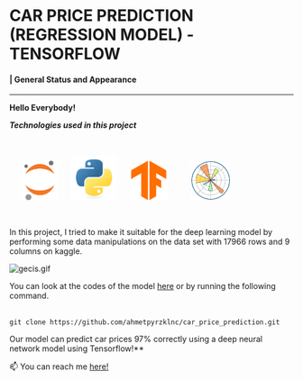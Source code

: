 # CAR PRICE PREDICTION (REGRESSION MODEL) - TENSORFLOW

 #### | General Status and Appearance
 ---

**Hello Everybody!**

***Technologies used in this project***

<br>

<p align="left">
    &emsp; 
      <img alt="Jupyter" width = 70; src="https://raw.githubusercontent.com/devicons/devicon/6910f0503efdd315c8f9b858234310c06e04d9c0/icons/jupyter/jupyter-original.svg">
    </a>
    &emsp; 
      <img alt="python" width = 80;  src="https://raw.githubusercontent.com/devicons/devicon/6910f0503efdd315c8f9b858234310c06e04d9c0/icons/python/python-original.svg">
    </a>
    &emsp;
      <img alt="tensorflow" width= 70; src="https://raw.githubusercontent.com/devicons/devicon/6910f0503efdd315c8f9b858234310c06e04d9c0/icons/tensorflow/tensorflow-original.svg">
    </a>
    &emsp;
        &emsp;
      <img alt="matplotlib" width= 70; src="https://raw.githubusercontent.com/devicons/devicon/6910f0503efdd315c8f9b858234310c06e04d9c0/icons/matplotlib/matplotlib-original.svg">
    </a>
</p>

<br>

In this project, I tried to make it suitable for the deep learning model by performing some data manipulations on the data set with 17966 rows and 9 columns on kaggle.
<br>

![gecis.gif](https://github.com/ahmetpyrzklnc/car_price_prediction/blob/main/prediction/prediction_gif/car_price.gif)

You can look at the codes of the model [here](https://www.kaggle.com/code/ahmtklnc/prediction-car-price-tensorflow-ratio-97) or by running the following command.

```git

git clone https://github.com/ahmetpyrzklnc/car_price_prediction.git

````

Our model can predict car prices 97% correctly using a deep neural network model using Tensorflow!**


:mailbox: You can reach me [here!](https://ahmetpyrzklnc.github.io/index.html)
